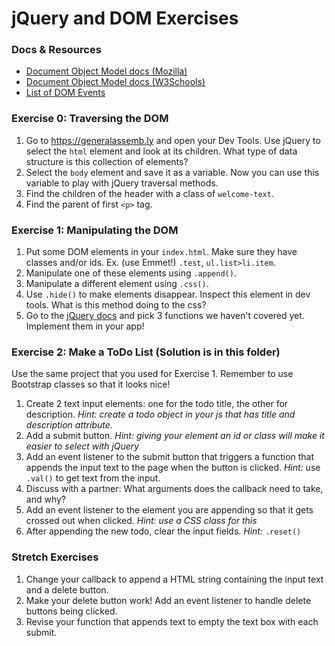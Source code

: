 # jQuery and DOM Exercises

### Docs & Resources

* [Document Object Model docs (Mozilla)](https://developer.mozilla.org/en-US/docs/Web/API/document)
* [Document Object Model docs (W3Schools)](http://www.w3schools.com/jsref/dom_obj_document.asp)
* [List of DOM Events](https://developer.mozilla.org/en-US/docs/Web/Events)

### Exercise 0: Traversing the DOM

1. Go to https://generalassemb.ly and open your Dev Tools. Use jQuery to select the `html` element and look at its children. What type of data structure is this collection of elements?
1. Select the `body` element and save it as a variable. Now you can use this variable to play with jQuery traversal methods.
1. Find the children of the header with a class of `welcome-text`.
1. Find the parent of first `<p>` tag.

### Exercise 1: Manipulating the DOM
1. Put some DOM elements in your `index.html`. Make sure they have classes and/or ids. Ex. (use Emmet!) `.test`, `ul.list>li.item`.
1. Manipulate one of these elements using `.append()`.
1. Manipulate a different element using `.css()`.
1. Use `.hide()` to make elements disappear. Inspect this element in dev tools. What is this method doing to the css?
1. Go to the [jQuery docs](http://api.jquery.com/) and pick 3 functions we haven't covered yet. Implement them in your app!

### Exercise 2: Make a ToDo List (Solution is in this folder)
Use the same project that you used for Exercise 1. Remember to use Bootstrap classes so that it looks nice!

1. Create 2 text input elements: one for the todo title, the other for description. *Hint: create a todo object in your js that has title and description attribute.*
1. Add a submit button. *Hint: giving your element an id or class will make it easier to select with jQuery*
1. Add an event listener to the submit button that triggers a function that appends the input text to the page when the button is clicked. *Hint:* use `.val()` to get text from the input.
1. Discuss with a partner: What arguments does the callback need to take, and why?
1. Add an event listener to the element you are appending so that it gets crossed out when clicked. *Hint: use a CSS class for this*
1. After appending the new todo, clear the input fields. *Hint:* `.reset()`

### Stretch Exercises
1. Change your callback to append a HTML string containing the input text and a delete button.
1. Make your delete button work! Add an event listener to handle delete buttons being clicked.
1. Revise your function that appends text to empty the text box with each submit.
